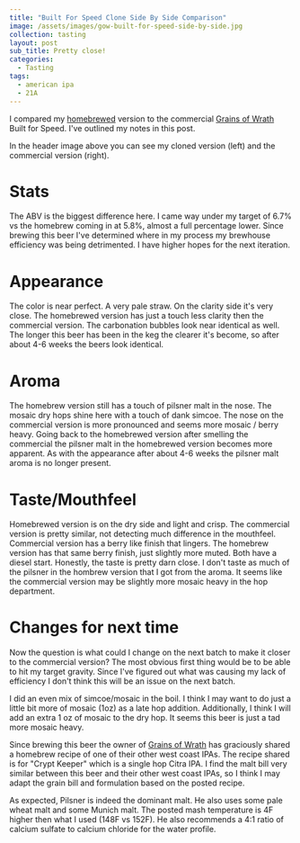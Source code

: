 ```yaml
---
title: "Built For Speed Clone Side By Side Comparison"
image: /assets/images/gow-built-for-speed-side-by-side.jpg
collection: tasting
layout: post
sub_title: Pretty close!
categories:
  - Tasting
tags:
  - american ipa
  - 21A
---
```


I compared my [homebrewed](/recipes/built-for-speed-clone/) version to the commercial [Grains of Wrath](https://gowbeer.com) Built for Speed. I've
outlined my notes in this post.

In the header image above you can see my cloned version (left)
and the commercial version (right).

# Stats

The ABV is the biggest difference here. I came way under my target of
6.7% vs the homebrew coming in at 5.8%, almost a full percentage lower. Since brewing
this beer I've determined where in my process my brewhouse efficiency was being detrimented.
I have higher hopes for the next iteration.

# Appearance

The color is near perfect. A very pale straw. On the clarity side it's
very close. The homebrewed version has just a touch less clarity then
the commercial version. The carbonation bubbles look near identical
as well. The longer this beer has been in the keg the clearer it's become, so after about
4-6 weeks the beers look identical.

# Aroma

The homebrew version still has a touch of pilsner malt in the nose.
The mosaic dry hops shine here with a touch of dank simcoe. The nose
on the commercial version is more pronounced and seems more mosaic
/ berry heavy. Going back to the homebrewed version after smelling
the commercial the pilsner malt in the homebrewed version becomes
more apparent. As with the appearance after about 4-6 weeks the pilsner malt aroma
is no longer present.

# Taste/Mouthfeel

Homebrewed version is on the dry side and light and crisp. The commercial
version is pretty similar, not detecting much difference in the mouthfeel.
Commercial version has a berry like finish that lingers. The homebrew version
has that same berry finish, just slightly more muted. Both have a diesel start.
Honestly, the taste is pretty darn close. I don't taste as much of the pilsner
in the hombrew version that I got from the aroma. It seems like the commercial
version may be slightly more mosaic heavy in the hop department.

# Changes for next time

Now the question is what could I change on the next batch to make it closer to the
commercial version? The most obvious first thing would be to be able to hit my target gravity.
Since I've figured out what was causing my lack of efficiency I don't think this will be
an issue on the next batch.

I did an even mix of simcoe/mosaic in the boil. I think I may want to do just a
little bit more of mosaic (1oz) as a late hop addition. Additionally, I think I will add
an extra 1 oz of mosaic to the dry hop. It seems this beer is just a tad more mosaic heavy.

Since brewing this beer the owner of [Grains of Wrath](https://gowbeer.com/) has
graciously shared a homebrew recipe of one of their other west coast IPAs. The recipe
shared is for "Crypt Keeper" which is a single hop Citra IPA. I find the malt bill very
similar between this beer and their other west coast IPAs, so I think I may adapt the
grain bill and formulation based on the posted recipe.

As expected, Pilsner is indeed the dominant malt. He also uses some pale wheat malt and
some Munich malt. The posted mash temperature is 4F higher then what I used (148F vs 152F).
He also recommends a 4:1 ratio of calcium sulfate to calcium chloride for the water profile.
